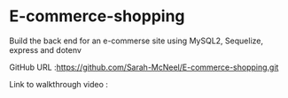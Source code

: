 # E-commerce-shopping

Build the back end for an e-commerse site using MySQL2, Sequelize, express and dotenv

GitHub URL :https://github.com/Sarah-McNeel/E-commerce-shopping.git

Link to walkthrough video :


